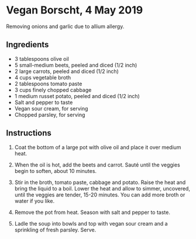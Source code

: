 # Vegan Borscht, 4 May 2019

Removing onions and garlic due to allium allergy.

## Ingredients

* 3 tablespoons olive oil
* 5 small-medium beets, peeled and diced (1/2 inch)
* 2 large carrots, peeled and diced (1/2 inch)
* 4 cups vegetable broth
* 2 tablespoons tomato paste
* 3 cups finely chopped cabbage
* 1 medium russet potato, peeled and diced (1/2 inch)
* Salt and pepper to taste
* Vegan sour cream, for serving
* Chopped parsley, for serving

## Instructions
1. Coat the bottom of a large pot with olive oil and place it over medium heat.

1. When the oil is hot, add the beets and carrot. Sauté until the veggies begin to soften, about 10 minutes.

1. Stir in the broth, tomato paste, cabbage and potato. Raise the heat and bring the liquid to a boil. Lower the heat and allow to simmer, uncovered, until the veggies are tender, 15-20 minutes. You can add more broth or water if you like.

1. Remove the pot from heat. Season with salt and pepper to taste.

1. Ladle the soup into bowls and top with vegan sour cream and a sprinkling of fresh parsley. Serve.
